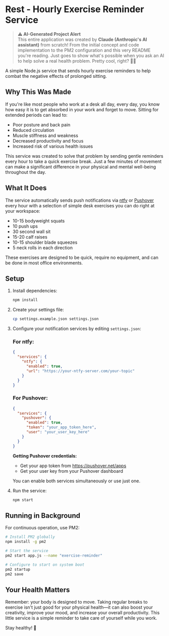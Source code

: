 # Rest - Hourly Exercise Reminder Service

> **⚠️ AI-Generated Project Alert**  
> This entire application was created by **Claude (Anthropic's AI assistant)** from scratch! From the initial concept and code implementation to the PM2 configuration and this very README you're reading. Just goes to show what's possible when you ask an AI to help solve a real health problem. Pretty cool, right? 🤖✨

A simple Node.js service that sends hourly exercise reminders to help combat the negative effects of prolonged sitting.

## Why This Was Made

If you're like most people who work at a desk all day, every day, you know how easy it is to get absorbed in your work and forget to move. Sitting for extended periods can lead to:

- Poor posture and back pain
- Reduced circulation
- Muscle stiffness and weakness
- Decreased productivity and focus
- Increased risk of various health issues

This service was created to solve that problem by sending gentle reminders every hour to take a quick exercise break. Just a few minutes of movement can make a significant difference in your physical and mental well-being throughout the day.

## What It Does

The service automatically sends push notifications via [ntfy](https://ntfy.sh/) or [Pushover](https://pushover.net/) every hour with a selection of simple desk exercises you can do right at your workspace:

- 10-15 bodyweight squats
- 10 push ups
- 30 second wall sit
- 15-20 calf raises
- 10-15 shoulder blade squeezes
- 5 neck rolls in each direction

These exercises are designed to be quick, require no equipment, and can be done in most office environments.

## Setup

1. Install dependencies:
   ```bash
   npm install
   ```

2. Create your settings file:
   ```bash
   cp settings.example.json settings.json
   ```

3. Configure your notification services by editing `settings.json`:
   
   ### For ntfy:
   ```json
   {
     "services": {
       "ntfy": {
         "enabled": true,
         "url": "https://your-ntfy-server.com/your-topic"
       }
     }
   }
   ```

   ### For Pushover:
   ```json
   {
     "services": {
       "pushover": {
         "enabled": true,
         "token": "your_app_token_here",
         "user": "your_user_key_here"
       }
     }
   }
   ```

   **Getting Pushover credentials:**
   - Get your app token from https://pushover.net/apps
   - Get your user key from your Pushover dashboard

   You can enable both services simultaneously or use just one.

4. Run the service:
   ```bash
   npm start
   ```

## Running in Background

For continuous operation, use PM2:

```bash
# Install PM2 globally
npm install -g pm2

# Start the service
pm2 start app.js --name "exercise-reminder"

# Configure to start on system boot
pm2 startup
pm2 save
```

## Your Health Matters

Remember: your body is designed to move. Taking regular breaks to exercise isn't just good for your physical health—it can also boost your creativity, improve your mood, and increase your overall productivity. This little service is a simple reminder to take care of yourself while you work.

Stay healthy! 💪